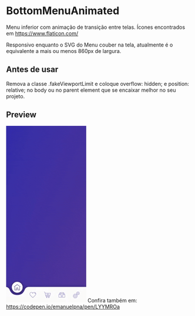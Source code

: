 # BottomMenuAnimated
Menu inferior com animação de transição entre telas. Ícones encontrados em https://www.flaticon.com/

Responsivo enquanto o SVG do Menu couber na tela, atualmente é o equivalente a mais ou menos 860px de largura.

## Antes de usar
Remova a classe .fakeViewportLimit e coloque overflow: hidden; e position: relative; no body ou no parent element que se encaixar melhor no seu projeto.

## Preview
![](menuAnimation.gif)
Confira também em: https://codepen.io/emanuelpna/pen/LYYMROa